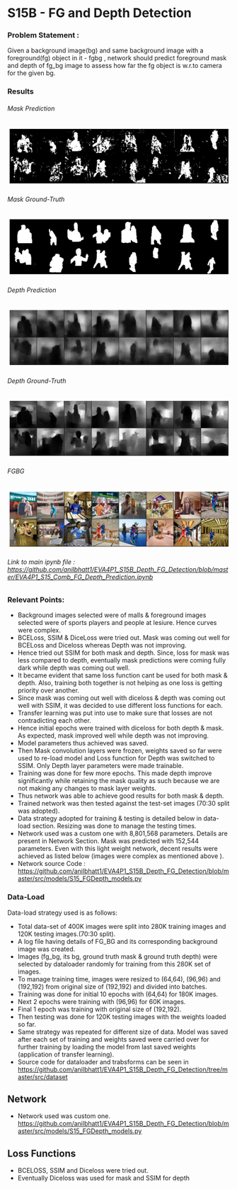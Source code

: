 # S15B - FG and Depth Detection 
### Problem Statement : 
Given a background image(bg) and same background image with a foreground(fg) object in it - fgbg , network should predict foreground mask and depth of fg_bg image to assess how far the fg object is w.r.to camera for the given bg. 

### Results
###### Mask Prediction
![Mask_Prediction](https://github.com/anilbhatt1/EVA4P1_S15B_Depth_FG_Detection/blob/master/Images/Mask_Prediction.png)
###### Mask Ground-Truth
![Mask_GT](https://github.com/anilbhatt1/EVA4P1_S15B_Depth_FG_Detection/blob/master/Images/Ground%20Truth_Mask.png)
###### Depth Prediction
![Depth_Prediction](https://github.com/anilbhatt1/EVA4P1_S15B_Depth_FG_Detection/blob/master/Images/Depth%20Prediction.png)
###### Depth Ground-Truth
![Depth_GT](https://github.com/anilbhatt1/EVA4P1_S15B_Depth_FG_Detection/blob/master/Images/Ground%20Truth_Depth.png)
###### FGBG
![FGBG](https://github.com/anilbhatt1/EVA4P1_S15B_Depth_FG_Detection/blob/master/Images/FG_BG.png)
###### Link to main ipynb file : https://github.com/anilbhatt1/EVA4P1_S15B_Depth_FG_Detection/blob/master/EVA4P1_S15_Comb_FG_Depth_Prediction.ipynb

### Relevant Points:
- Background images selected were of malls & foreground images selected were of sports players and people at lesiure. Hence curves were complex. 
- BCELoss, SSIM & DiceLoss were tried out. Mask was coming out well for BCELoss and Diceloss whereas Depth was not improving.
- Hence tried out SSIM for both mask and depth. Since, loss for mask was less compared to depth, eventually mask predictions were coming fully dark while depth was coming out well.
- It became evident that same loss function cant be used for both mask & depth. Also, training both together is not helping as one loss is getting priority over another. 
- Since mask was coming out well with diceloss & depth was coming out well with SSIM, it was decided to use different loss functions for each. 
- Transfer learning was put into use to make sure that losses are not contradicting each other.
- Hence initial epochs were trained with diceloss for both depth & mask. As expected, mask improved well while depth was not improving.
- Model parameters thus achieved was saved.
- Then Mask convolution layers were frozen, weights saved so far were used to re-load model and Loss function for Depth was switched  to SSIM. Only Depth layer parameters were made trainable.
- Training was done for few more epochs. This made depth improve significantly while retaining the mask quality as such because we are not making any changes to mask layer weights.
- Thus network was able to achieve good results for both mask & depth. 
- Trained network was then tested against the test-set images (70:30 split was adopted).
- Data strategy adopted for training & testing is detailed below in data-load section. Resizing was done to manage the testing times.
- Network used was a custom one with 8,801,568 parameters. Details are present in Network Section. Mask was predicted with 152,544 parameters. Even with this light weight network, decent results were achieved as listed below (images were complex as mentioned above ).
- Network source Code : https://github.com/anilbhatt1/EVA4P1_S15B_Depth_FG_Detection/blob/master/src/models/S15_FGDepth_models.py

### Data-Load
Data-load strategy used is as follows:
- Total data-set of 400K images were split into 280K training images and 120K testing images.(70:30 split).
- A log file having details of FG_BG and its corresponding background image was created. 
- Images (fg_bg, its bg, ground truth mask & ground truth depth) were selected by dataloader randomly for training from this 280K set of images.
- To manage training time, images were resized to (64,64), (96,96) and (192,192) from original size of (192,192) and divided into batches.
- Training was done for initial 10 epochs with (64,64) for 180K images.
- Next 2 epochs were training with (96,96) for 60K images.
- Final 1 epoch was training with original size of (192,192).
- Then testing was done for 120K testing images with the weights loaded so far.
- Same strategy was repeated for different size of data. Model was saved after each set of training and weights saved were carried over for further training by loading the model from last saved weights (application of transfer learning).
- Source code for dataloader and trabsforms can be seen in https://github.com/anilbhatt1/EVA4P1_S15B_Depth_FG_Detection/tree/master/src/dataset

## Network
- Network used was custom one. https://github.com/anilbhatt1/EVA4P1_S15B_Depth_FG_Detection/blob/master/src/models/S15_FGDepth_models.py

## Loss Functions
- BCELOSS, SSIM and Diceloss were tried out.
- Eventually Diceloss was used for mask and SSIM for depth



